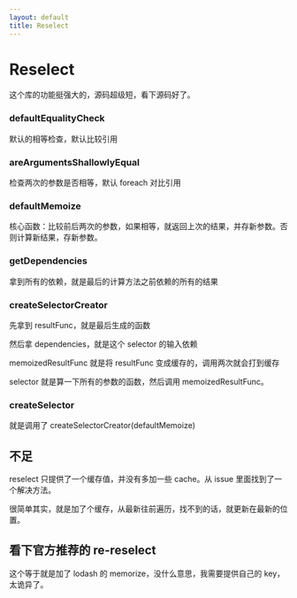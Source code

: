```yaml
---
layout: default
title: Reselect
---
```


# Reselect

这个库的功能挺强大的，源码超级短，看下源码好了。

### defaultEqualityCheck

默认的相等检查，默认比较引用

### areArgumentsShallowlyEqual

检查两次的参数是否相等，默认 foreach 对比引用

### defaultMemoize

核心函数：比较前后两次的参数，如果相等，就返回上次的结果，并存新参数。否则计算新结果，存新参数。

### getDependencies

拿到所有的依赖，就是最后的计算方法之前依赖的所有的结果

### createSelectorCreator

先拿到 resultFunc，就是最后生成的函数

然后拿 dependencies，就是这个 selector 的输入依赖

memoizedResultFunc 就是将 resultFunc 变成缓存的，调用两次就会打到缓存

selector 就是算一下所有的参数的函数，然后调用 memoizedResultFunc。

### createSelector

就是调用了 createSelectorCreator(defaultMemoize)

## 不足

reselect 只提供了一个缓存值，并没有多加一些 cache。从 issue 里面找到了一个解决方法。

很简单其实，就是加了个缓存，从最新往前遍历，找不到的话，就更新在最新的位置。

## 看下官方推荐的 re-reselect

这个等于就是加了 lodash 的 memorize，没什么意思，我需要提供自己的 key，太诡异了。
